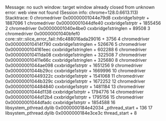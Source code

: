 Message: no such window: target window already closed
from unknown error: web view not found
  (Session info: chrome=128.0.6613.113)
Stacktrace:
0   chromedriver                        0x00000001044e79d8 cxxbridge1$str$ptr + 1887096
1   chromedriver                        0x00000001044dfe40 cxxbridge1$str$ptr + 1855456
2   chromedriver                        0x00000001040e4be0 cxxbridge1$string$len + 89508
3   chromedriver                        0x00000001040bfef0 core::str::slice_error_fail::h6c488016ada29016 + 3756
4   chromedriver                        0x000000010414f790 cxxbridge1$string$len + 526676
5   chromedriver                        0x0000000104161eec cxxbridge1$string$len + 602288
6   chromedriver                        0x000000010411da08 cxxbridge1$string$len + 322508
7   chromedriver                        0x000000010411e66c cxxbridge1$string$len + 325680
8   chromedriver                        0x00000001044ae098 cxxbridge1$str$ptr + 1651256
9   chromedriver                        0x00000001044b29cc cxxbridge1$str$ptr + 1669996
10  chromedriver                        0x000000010449322c cxxbridge1$str$ptr + 1541068
11  chromedriver                        0x00000001044b329c cxxbridge1$str$ptr + 1672252
12  chromedriver                        0x0000000104484840 cxxbridge1$str$ptr + 1481184
13  chromedriver                        0x00000001044d1138 cxxbridge1$str$ptr + 1794776
14  chromedriver                        0x00000001044d12b4 cxxbridge1$str$ptr + 1795156
15  chromedriver                        0x00000001044dfadc cxxbridge1$str$ptr + 1854588
16  libsystem_pthread.dylib             0x0000000184e42034 _pthread_start + 136
17  libsystem_pthread.dylib             0x0000000184e3ce3c thread_start + 8
